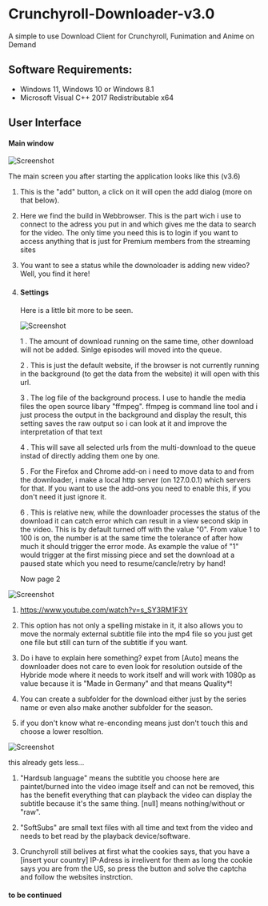 # Crunchyroll-Downloader-v3.0
A simple to use Download Client for Crunchyroll, Funimation and Anime on Demand 

## Software Requirements: 
 - Windows 11, Windows 10 or Windows 8.1
 - Microsoft Visual C++ 2017 Redistributable x64

## User Interface 
#### Main window
![Screenshot](readme/main.png)

The main screen you after starting the application looks like this (v3.6)

1) This is the "add" button, a click on it will open the add dialog (more on that below).

2) Here we find the build in Webbrowser. This is the part wich i use to connect to the adress you put in and which gives me the data to search for the video.
   The only time you need this is to login if you want to access anything that is just for Premium members from the streaming sites 

3) You want to see a status while the downoloader is adding new video? Well, you find it here!   

4) #### Settings
    Here is a little bit more to be seen.
    
    ![Screenshot](readme/settings1.png)
    
    1 . The amount of download running on the same time, other download will not be added. Sinlge episodes will moved into the queue.
    
    2 . This is just the default website, if the browser is not currently running in the background (to get the data from the website) it will open with this url.

    3 . The log file of the background process. I use to handle the media files the open source libary "ffmpeg". ffmpeg is command line tool and i just process the output in the    background and display the result, this setting saves the raw output so i can look at it and improve the interpretation of that text 
    
    4 . This will save all selected urls from the multi-download to the queue instad of directly adding them one by one.
    
    5 . For the Firefox and Chrome add-on i need to move data to and from the downloader, i make a local http server (on 127.0.0.1) which servers for that. If you want to use the add-ons you need to enable this, if you don't need it just ignore it. 
    
    6 . This is relative new, while the downloader processes the status of the download it can catch error which can result in a view second skip in the video. This is by default turned off with the value "0". From value 1 to 100 is on, the number is at the same time the tolerance of after how much it should trigger the error mode. As example the value of "1" would trigger at the first missing piece and set the download at a paused state which you need to resume/cancle/retry by hand!  

   Now page 2 
   
 ![Screenshot](readme/settings2.png)
 
  1. https://www.youtube.com/watch?v=s_SY3RM1F3Y
         
  2. This option has not only a spelling mistake in it, it also allows you to move the normaly external subtitle file into the mp4 file so you just get one file but still can turn of the subtitle if you want.
  
  3. Do i have to explain here something? expet from [Auto] means the downloader does not care to even look for resolution outside of the Hybride
 mode where it needs to work itself and will work with 1080p as value because it is "Made in Germany" and that means Quality*! 
 
 4. You can create a subfolder for the download either just by the series name or even also make another subfolder for the season.
 
 5. if you don't know what re-enconding means just don't touch this and choose a lower resoltion.
  
 ![Screenshot](readme/settings3.png)  
 
   this already gets less... 
   
   1. "Hardsub language" means the subtitle you choose here are paintet/burned into the video image itself and can not be removed, this has the benefit everything that can playback the video can display the subtitle because it's the same thing. [null] means nothing/without or "raw".
   
   2. "SoftSubs" are small text files with all time and text from the video and needs to bet read by the playback device/software.
   
   3. Crunchyroll still belives at first what the cookies says, that you have a [insert your country] IP-Adress is irrelivent for them as long the cookie says you are from the US, so press the button and solve the captcha and follow the websites instrction. 
   
 #### to be continued 
 
